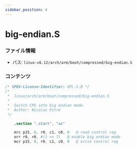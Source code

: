 ```yaml
---
sidebar_position: 4
---
```

# big-endian.S

### ファイル情報

- パス: `linux-v6.12/arch/arm/boot/compressed/big-endian.S`

### コンテンツ

```S
/* SPDX-License-Identifier: GPL-2.0 */
/*
 *  linux/arch/arm/boot/compressed/big-endian.S
 *
 *  Switch CPU into big endian mode.
 *  Author: Nicolas Pitre
 */

	.section ".start", "ax"

	mrc	p15, 0, r0, c1, c0, 0	@ read control reg
	orr	r0, r0, #(1 << 7)	@ enable big endian mode
	mcr	p15, 0, r0, c1, c0, 0	@ write control reg


```
